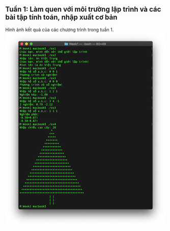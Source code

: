 ## Tuần 1: Làm quen với môi trường lập trình và các bài tập tính toán, nhập xuất cơ bản
Hình ảnh kết quả của các chương trình trong tuần 1.
![Result Example](../scr_shot/w1-1.png)